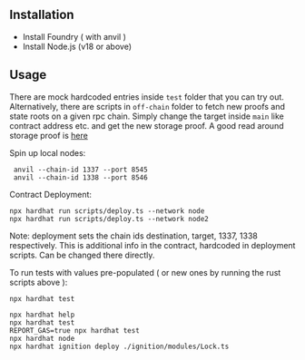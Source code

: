 ## Installation

- Install Foundry ( with anvil )
- Install Node.js (v18 or above)

## Usage

There are mock hardcoded entries inside `test` folder that you can try out.
Alternatively, there are scripts in `off-chain` folder to fetch new proofs and state roots on a given rpc chain. Simply change the target inside `main` like contract address etc. and get the new storage proof.
A good read around storage proof is [here](https://coinsbench.com/solidity-layout-and-access-of-storage-variables-simply-explained-1ce964d7c738)

Spin up local nodes:

```
 anvil --chain-id 1337 --port 8545
 anvil --chain-id 1338 --port 8546
```

Contract Deployment:

```
npx hardhat run scripts/deploy.ts --network node
npx hardhat run scripts/deploy.ts --network node2
```

Note: deployment sets the chain ids destination, target, 1337, 1338 respectively. This is additional info in the contract, hardcoded in deployment scripts. Can be changed there directly.

To run tests with values pre-populated ( or new ones by running the rust scripts above ):

`npx hardhat test`

```shell
npx hardhat help
npx hardhat test
REPORT_GAS=true npx hardhat test
npx hardhat node
npx hardhat ignition deploy ./ignition/modules/Lock.ts
```
